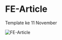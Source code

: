 # FE-Article
Template ke 11 November

![FE-Article](https://user-images.githubusercontent.com/57338547/100530369-cd078b80-3223-11eb-8368-7f57dbf04314.jpg)
